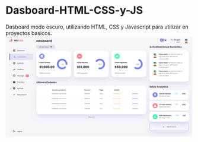 # Dasboard-HTML-CSS-y-JS
Dasboard modo oscuro, utilizando HTML, CSS y Javascript para utilizar en proyectos basicos.
<img src="https://raw.githubusercontent.com/Hernandez-Douglas/Dasboard-HTML-CSS-y-JS/main/images/dasboard.PNG" alt="Dasboard"/>
